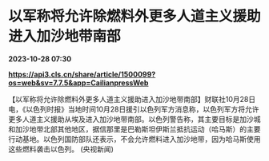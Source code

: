 # 以军称将允许除燃料外更多人道主义援助进入加沙地带南部

**2023-10-28 07:30**

**https://api3.cls.cn/share/article/1500099?os=web&sv=7.7.5&app=CailianpressWeb**

【以军称将允许除燃料外更多人道主义援助进入加沙地带南部】财联社10月28日电，《以色列时报》当地时间10月28日援引以色列军方消息称，以色列军方将允许更多人道主义援助从埃及进入加沙地带南部。以色列警告称，其主要目标是加沙城和加沙地带北部其他地区，据信那里是巴勒斯坦伊斯兰抵抗运动（哈马斯）的主要行动基地。以色列国防部队还表示，不会允许燃料进入加沙地带，因为哈马斯使用这些燃料袭击以色列。 (央视新闻)